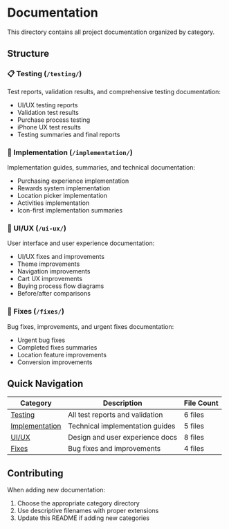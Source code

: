 # Documentation

This directory contains all project documentation organized by category.

## Structure

### 📋 Testing (`/testing/`)
Test reports, validation results, and comprehensive testing documentation:
- UI/UX testing reports
- Validation test results  
- Purchase process testing
- iPhone UX test results
- Testing summaries and final reports

### 🚀 Implementation (`/implementation/`)
Implementation guides, summaries, and technical documentation:
- Purchasing experience implementation
- Rewards system implementation
- Location picker implementation
- Activities implementation
- Icon-first implementation summaries

### 🎨 UI/UX (`/ui-ux/`)
User interface and user experience documentation:
- UI/UX fixes and improvements
- Theme improvements
- Navigation improvements
- Cart UX improvements
- Buying process flow diagrams
- Before/after comparisons

### 🔧 Fixes (`/fixes/`)
Bug fixes, improvements, and urgent fixes documentation:
- Urgent bug fixes
- Completed fixes summaries
- Location feature improvements
- Conversion improvements

## Quick Navigation

| Category | Description | File Count |
|----------|-------------|------------|
| [Testing](./testing/) | All test reports and validation | 6 files |
| [Implementation](./implementation/) | Technical implementation guides | 5 files |
| [UI/UX](./ui-ux/) | Design and user experience docs | 8 files |
| [Fixes](./fixes/) | Bug fixes and improvements | 4 files |

## Contributing

When adding new documentation:
1. Choose the appropriate category directory
2. Use descriptive filenames with proper extensions
3. Update this README if adding new categories